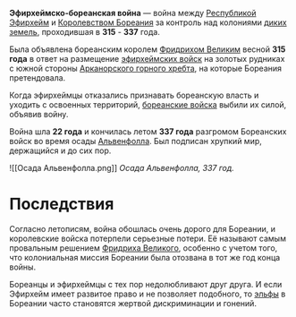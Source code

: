 **Эфирхеймско-бореанская война** — война между [Республикой Эфирхейм](Эфирхейм) и [Королевством Бореания](Бореания) за контроль над колониями [диких земель](Дикие%20земли), проходившая в **315** - **337** года. 

Была объявлена бореанским королем [Фридрихом Великим](Фридрих%20Великий) весной **315 года** в ответ на размещение [эфирхеймских войск](Эфирхейм#Войска) на золотых рудниках с южной стороны [Арканорского горного хребта](Арканорский%20горный%20хребет), на которые Бореания претендовала. 

Когда эфирхеймцы отказались признавать бореанскую власть и уходить с освоенных территорий, [бореанские войска](Бореания#Войска) выбили их силой, объявив войну.  

Война шла **22 года** и кончилась летом **337 года** разгромом Бореанских войск во время осады [Альвенфолла](Альвенфолл.md). Был подписан хрупкий мир, держащийся и до сих пор.

![[Осада Альвенфолла.png]]
*Осада Альвенфолла, 337 год.*
# Последствия
Согласно летописям, война обошлась очень дорого для Бореании, и королевские войска потерпели серьезные потери. Её называют самым провальным решением [Фридриха Великого](Фридрих%20Великий), особенно с учетом того, что колониальная миссия Бореании была отозвана в тот же год конца войны. 

Бореанцы и эфирхеймцы с тех пор недолюбливают друг друга. И если Эфирхейм имеет развитое право и не позволяет подобного, то [эльфы](Эльфы) в Бореании часто становятся жертвой дискриминации и гонений.